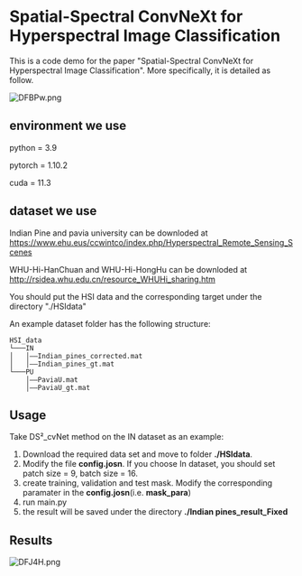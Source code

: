 # Spatial-Spectral ConvNeXt for Hyperspectral Image Classification

This is a code demo for the paper "Spatial-Spectral ConvNeXt for Hyperspectral Image Classification". More specifically, it is detailed as follow.

<img src="https://i.328888.xyz/2022/12/25/DFBPw.png" alt="DFBPw.png" border="0" />


## environment we use

python = 3.9

pytorch = 1.10.2

cuda = 11.3

## dataset we use
Indian Pine and pavia university can be downloded at https://www.ehu.eus/ccwintco/index.php/Hyperspectral_Remote_Sensing_Scenes

WHU-Hi-HanChuan and WHU-Hi-HongHu can be downloded at http://rsidea.whu.edu.cn/resource_WHUHi_sharing.htm

You should put the HSI data and the corresponding target under the directory "./HSIdata"

An example dataset folder has the following structure:

```
HSI_data
└───IN
│   │——Indian_pines_corrected.mat
│   │——Indian_pines_gt.mat
└───PU
    │——PaviaU.mat
    │——PaviaU_gt.mat
```

## Usage
Take DS²_cvNet method on the IN dataset as an example:

1. Download the required data set and move to folder **./HSIdata**.
2. Modify the file **config.josn**. If you choose In dataset, you should set patch size = 9, batch size = 16.
3. create training, validation and test mask. Modify the corresponding paramater in the **config.josn**(i.e. **mask_para**)
4. run main.py
5. the result will be saved under the directory **./Indian pines_result_Fixed**
## Results
<img src="https://i.328888.xyz/2022/12/25/DFJ4H.png" alt="DFJ4H.png" border="0" />
